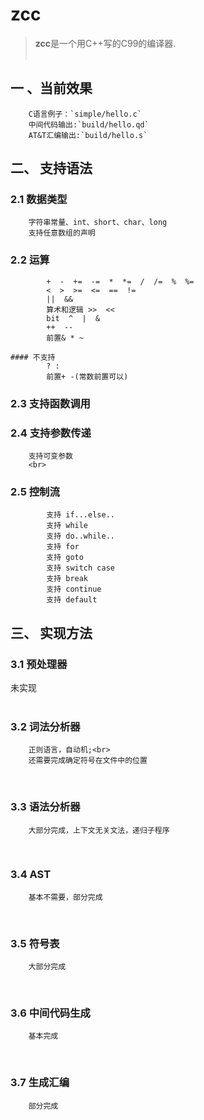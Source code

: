 # zcc
> **zcc**是一个用C++写的C99的编译器.
<br><br>

## 一 、当前效果
        C语言例子：`simple/hello.c`
        中间代码输出:`build/hello.qd`
        AT&T汇编输出:`build/hello.s`

## 二、 支持语法
### 2.1 数据类型
        字符串常量、int、short、char、long 
        支持任意数组的声明
### 2.2 运算
```
        +  -  +=  -=  *  *=  /  /=  %  %=
        <  >  >=  <=  ==  !=
        ||  &&
        算术和逻辑 >>  << 
        bit  ^  |  & 
        ++  --
        前置& * ~

#### 不支持
        ? :
        前置+ -(常数前置可以)
```
### 2.3 支持函数调用
### 2.4 支持参数传递
        支持可变参数
        <br>
### 2.5 控制流
```
        支持 if...else..
        支持 while
        支持 do..while..
        支持 for
        支持 goto
        支持 switch case
        支持 break
        支持 continue
        支持 default
```

## 三、 实现方法

### 3.1 预处理器
未实现
<br><br>

### 3.2 词法分析器
        正则语言，自动机;<br>
        还需要完成确定符号在文件中的位置
<br>

### 3.3 语法分析器
        大部分完成，上下文无关文法，递归子程序
<br>

### 3.4 AST
        基本不需要，部分完成
<br>

### 3.5 符号表
        大部分完成
<br>

### 3.6 中间代码生成
        基本完成
<br>

### 3.7 生成汇编
        部分完成

